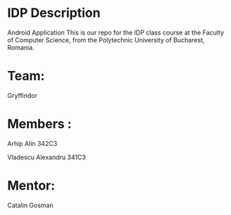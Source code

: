# IDP Description
Android Application
This is our repo for the IDP class course at the Faculty of Computer Science, from the Polytechnic University of Bucharest, Romania.
# Team: 
Gryffindor
# Members :
Arhip Alin 342C3

Vladescu Alexandru 341C3
# Mentor: 
Catalin Gosman



